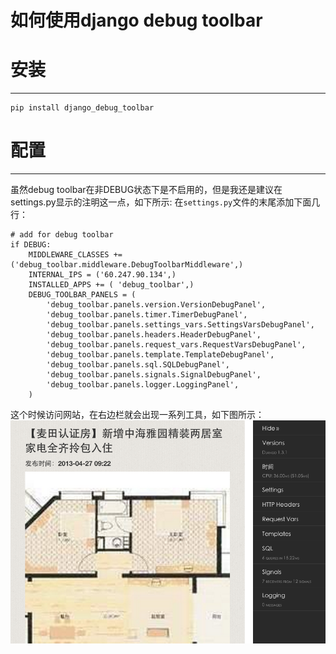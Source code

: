 如何使用django debug toolbar
====================================

# 安装
--------------
```
pip install django_debug_toolbar 
```

# 配置
-------------
虽然debug toolbar在非DEBUG状态下是不启用的，但是我还是建议在settings.py显示的注明这一点，如下所示:
在`settings.py`文件的末尾添加下面几行：
```
# add for debug toolbar
if DEBUG:
    MIDDLEWARE_CLASSES += ('debug_toolbar.middleware.DebugToolbarMiddleware',)
    INTERNAL_IPS = ('60.247.90.134',)
    INSTALLED_APPS += ( 'debug_toolbar',)
    DEBUG_TOOLBAR_PANELS = (
        'debug_toolbar.panels.version.VersionDebugPanel',
        'debug_toolbar.panels.timer.TimerDebugPanel',
        'debug_toolbar.panels.settings_vars.SettingsVarsDebugPanel',
        'debug_toolbar.panels.headers.HeaderDebugPanel',
        'debug_toolbar.panels.request_vars.RequestVarsDebugPanel',
        'debug_toolbar.panels.template.TemplateDebugPanel',
        'debug_toolbar.panels.sql.SQLDebugPanel',
        'debug_toolbar.panels.signals.SignalDebugPanel',
        'debug_toolbar.panels.logger.LoggingPanel',
    )
```
这个时候访问网站，在右边栏就会出现一系列工具，如下图所示：
![django debug toolbar](/images/django_debug_toolbar.png)



